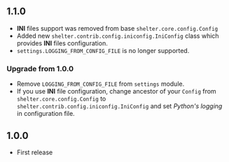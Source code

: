 1.1.0
-----

* **INI** files support was removed from base `shelter.core.config.Config`
* Added new `shelter.contrib.config.iniconfig.IniConfig` class which
  provides **INI** files configuration.
* `settings.LOGGING_FROM_CONFIG_FILE` is no longer supported.

### Upgrade from 1.0.0

* Remove `LOGGING_FROM_CONFIG_FILE` from `settings` module.
* If you use **INI** file configuration, change ancestor of your `Config` from
  `shelter.core.config.Config` to `shelter.contrib.config.iniconfig.IniConfig`
  and set *Python's logging* in configuration file.

1.0.0
-----

* First release
